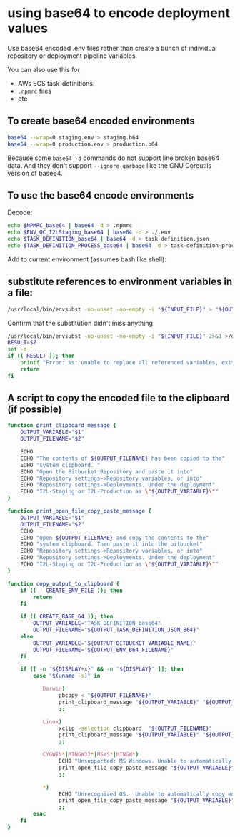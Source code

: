 # using base64 to encode deployment values

Use base64 encoded .env files rather than create a bunch of individual repository or
deployment pipeline variables.

You can also use this for
- AWs ECS task-definitions.
- `.npmrc` files
- etc


## To create base64 encoded environments

```bash
base64 --wrap=0 staging.env > staging.b64
base64 --wrap=0 production.env > production.b64
```

Because some `base64 -d` commands do not support line broken base64 data. And they don't
support `--ignore-garbage` like the GNU Coreutils version of base64.

## To use the base64 encode environments

Decode:

```bash
echo $NPMRC_base64 | base64 -d > .npmrc
echo $ENV_QC_I2LStaging_base64 | base64 -d > ./.env
echo $TASK_DEFINITION_base64 | base64 -d > task-definition.json
echo $TASK_DEFINITION_PROCESS_base64 | base64 -d > task-definition-process.json
```

Add to current environment (assumes bash like shell):


## substitute references to environment variables in a file:

```bash
/usr/local/bin/envsubst -no-unset -no-empty -i "${INPUT_FILE}" > "${OUTPUT_FILE}"
```

Confirm that the substitution didn't miss anything

```bash
/usr/local/bin/envsubst -no-unset -no-empty -i "${INPUT_FILE}" 2>&1 >/dev/null | sort | uniq
RESULT=$?
set -e
if (( RESULT )); then
    printf "Error: %s: unable to replace all referenced variables, exit code %s" "${INPUT_FILE}" "${RESULT}" >&2
    return
fi
```


## A script to copy the encoded file to the clipboard (if possible)

```bash
function print_clipboard_message {
    OUTPUT_VARIABLE="$1"
    OUTPUT_FILENAME="$2"

    ECHO
    ECHO "The contents of ${OUTPUT_FILENAME} has been copied to the"
    ECHO "system clipboard. "
    ECHO "Open the Bitbucket Repository and paste it into"
    ECHO "Repository settings->Repository variables, or into"
    ECHO "Repository settings->Deployments. Under the deployment"
    ECHO "I2L-Staging or I2L-Production as \"${OUTPUT_VARIABLE}\""
}

function print_open_file_copy_paste_message {
    OUTPUT_VARIABLE="$1"
    OUTPUT_FILENAME="$2"
    ECHO
    ECHO "Open ${OUTPUT_FILENAME} and copy the contents to the"
    ECHO "system clipboard. Then paste it into the bitbucket"
    ECHO "Repository settings->Repository variables, or into"
    ECHO "Repository settings->Deployments. Under the deployment"
    ECHO "I2L-Staging or I2L-Production as \"${OUTPUT_VARIABLE}\""
}

function copy_output_to_clipboard {
    if (( ! CREATE_ENV_FILE )); then
        return
    fi

    if (( CREATE_BASE_64 )); then
        OUTPUT_VARIABLE="TASK_DEFINITION_base64"
        OUTPUT_FILENAME="${OUTPUT_TASK_DEFINITION_JSON_B64}"
    else
        OUTPUT_VARIABLE="${OUTPUT_BITBUCKET_VARIABLE_NAME}"
        OUTPUT_FILENAME="${OUTPUT_ENV_B64_FILENAME}"
    fi

    if [[ -n "${DISPLAY+x}" && -n "${DISPLAY}" ]]; then
        case "$(uname -s)" in

           Darwin)
                pbcopy < "${OUTPUT_FILENAME}"
                print_clipboard_message "${OUTPUT_VARIABLE}" "${OUTPUT_FILENAME}"
                ;;

           Linux)
                xclip -selection clipboard  "${OUTPUT_FILENAME}"
                print_clipboard_message "${OUTPUT_VARIABLE}" "${OUTPUT_FILENAME}"
                ;;

           CYGWIN*|MINGW32*|MSYS*|MINGW*)
                ECHO "Unsupported: MS Windows. Unable to automatically copy encoded \"${OUTPUT_FILENAME}\" to the clipboard."
                print_open_file_copy_paste_message "${OUTPUT_VARIABLE}" "${OUTPUT_FILENAME}"
                ;;

           *)
                ECHO "Unrecognized OS.  Unable to automatically copy encoded \"${OUTPUT_FILENAME}\" to the clipboard."
                print_open_file_copy_paste_message "${OUTPUT_VARIABLE}" "${OUTPUT_FILENAME}"
                ;;
        esac
    fi
}
```
